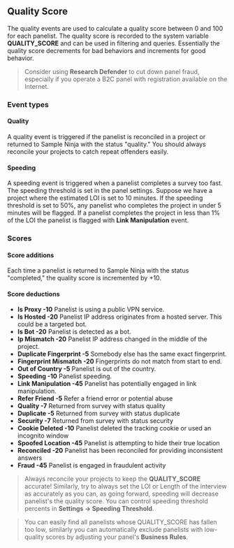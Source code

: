 ## Quality Score 

The quality events are used to calculate a quality score between 0 and 100 for each panelist. The quality score is recorded to the system variable **QUALITY_SCORE** and can be used in filtering and queries. Essentially the quality score decrements for bad behaviors and increments for good behavior.

> Consider using **Research Defender** to cut down panel fraud, especially if you operate a B2C panel with registration available on the Internet.

### Event types

#### Quality
A quality event is triggered if the panelist is reconciled in a project or returned to Sample Ninja with the status "quality." You should always reconcile your projects to catch repeat offenders easily.

#### Speeding
A speeding event is triggered when a panelist completes a survey too fast. The speeding threshold is set in the panel settings. Suppose we have a project where the estimated LOI is set to 10 minutes. If the speeding threshold is set to 50%, any panelist who completes the project in under 5 minutes will be flagged. If a panelist completes the project in less than 1% of the LOI the panelist is flagged with **Link Manipulation** event.

### Scores

#### Score additions
Each time a panelist is returned to Sample Ninja with the status "completed," the quality score is incremented by +10.

#### Score deductions

- **Is Proxy -10** Panelist is using a public VPN service.
- **Is Hosted -20** Panelist IP address originates from a hosted server. This could be a targeted bot.
- **Is Bot -20** Panelist is detected as a bot.
- **Ip Mismatch -20** Panelist IP address changed in the middle of the project.
- **Duplicate Fingerprint -5** Somebody else has the same exact fingerprint.
- **Fingerprint Mismatch -20** Fingerprints do not match from start to end.
- **Out of Country -5** Panelist is out of the country.
- **Speeding -10** Panelist speeding.
- **Link Manipulation -45** Panelist has potentially engaged in link manipulation.
- **Refer Friend -5** Refer a friend error or potential abuse
- **Quality -7** Returned from survey with status quality
- **Duplicate -5** Returned from survey with status duplicate
- **Security -7** Returned from survey with status security
- **Cookie Deleted -10** Panelist deleted the tracking cookie or used an incognito window
- **Spoofed Location -45** Panelist is attempting to hide their true location
- **Reconciled -20** Panelist has been reconciled for providing inconsistent answers
- **Fraud -45** Panelist is engaged in fraudulent activity

> Always reconcile your projects to keep the **QUALITY_SCORE** accurate! Similarly, try to always set the LOI or Length of the interview as accurately as you can, as going forward, speeding will decrease panelist's the quality score. You can control speeding threshold percents in **Settings -> Speeding Threshold**.

> You can easily find all panelists whose QUALITY_SCORE has fallen too low, similarly you can automatically exclude panelists with low-quality scores by adjusting your panel's **Business Rules**.

